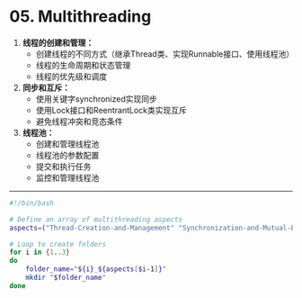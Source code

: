 # 05. Multithreading

1.  **线程的创建和管理：**
    -   创建线程的不同方式（继承Thread类、实现Runnable接口、使用线程池）
    -   线程的生命周期和状态管理
    -   线程的优先级和调度
2.  **同步和互斥：**
    -   使用关键字synchronized实现同步
    -   使用Lock接口和ReentrantLock类实现互斥
    -   避免线程冲突和竞态条件
3.  **线程池：**
    -   创建和管理线程池
    -   线程池的参数配置
    -   提交和执行任务
    -   监控和管理线程池

---

``` sh title="生成对应文件目录的 sh 脚本"
#!/bin/bash

# Define an array of multithreading aspects
aspects=("Thread-Creation-and-Management" "Synchronization-and-Mutual-Exclusion" "Thread-Pools")

# Loop to create folders
for i in {1..3}
do
    folder_name="${i}_${aspects[$i-1]}"
    mkdir "$folder_name"
done

```